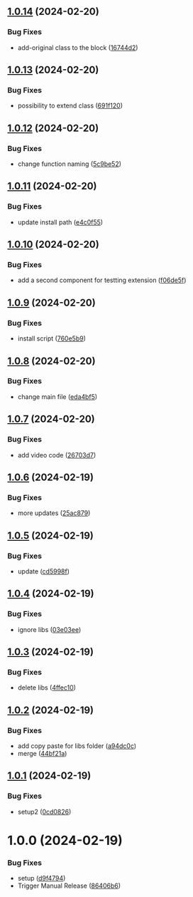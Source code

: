 ## [1.0.14](https://github.com/netcentric/eddys-video/compare/v1.0.13...v1.0.14) (2024-02-20)


### Bug Fixes

* add-original class to the block ([16744d2](https://github.com/netcentric/eddys-video/commit/16744d2b6092e44f445f245256e23627dbc50607))

## [1.0.13](https://github.com/netcentric/eddys-video/compare/v1.0.12...v1.0.13) (2024-02-20)


### Bug Fixes

* possibility to extend class ([691f120](https://github.com/netcentric/eddys-video/commit/691f120b2a583b71a45caf31b3d92afa7935db68))

## [1.0.12](https://github.com/netcentric/eddys-video/compare/v1.0.11...v1.0.12) (2024-02-20)


### Bug Fixes

* change function naming ([5c9be52](https://github.com/netcentric/eddys-video/commit/5c9be52b441ca426f74a97baca409cb09d224e8f))

## [1.0.11](https://github.com/netcentric/eddys-video/compare/v1.0.10...v1.0.11) (2024-02-20)


### Bug Fixes

* update install path ([e4c0f55](https://github.com/netcentric/eddys-video/commit/e4c0f5564c837520dbd9b461c2e6ed48a6fcfa6e))

## [1.0.10](https://github.com/netcentric/eddys-video/compare/v1.0.9...v1.0.10) (2024-02-20)


### Bug Fixes

* add a second component for testting extension ([f06de5f](https://github.com/netcentric/eddys-video/commit/f06de5f979334137e619993e1f7e8b91d3f2f020))

## [1.0.9](https://github.com/netcentric/eddys-video/compare/v1.0.8...v1.0.9) (2024-02-20)


### Bug Fixes

* install script ([760e5b9](https://github.com/netcentric/eddys-video/commit/760e5b97e9bf6aab1dba1f79c30751997a900ace))

## [1.0.8](https://github.com/netcentric/eddys-video/compare/v1.0.7...v1.0.8) (2024-02-20)


### Bug Fixes

* change main file ([eda4bf5](https://github.com/netcentric/eddys-video/commit/eda4bf5f4bb16424853184759e4519ce59e884ac))

## [1.0.7](https://github.com/netcentric/eddys-video/compare/v1.0.6...v1.0.7) (2024-02-20)


### Bug Fixes

* add video code ([26703d7](https://github.com/netcentric/eddys-video/commit/26703d78a5f65afe64d9fd95b8c2cf9986e59ede))

## [1.0.6](https://github.com/netcentric/eddys-video/compare/v1.0.5...v1.0.6) (2024-02-19)


### Bug Fixes

* more updates ([25ac879](https://github.com/netcentric/eddys-video/commit/25ac8799047e1fded89c77de21323158e1150487))

## [1.0.5](https://github.com/netcentric/eddys-video/compare/v1.0.4...v1.0.5) (2024-02-19)


### Bug Fixes

* update ([cd5998f](https://github.com/netcentric/eddys-video/commit/cd5998f802552ad0c0ec86e73e43d3b821cd731d))

## [1.0.4](https://github.com/netcentric/eddys-video/compare/v1.0.3...v1.0.4) (2024-02-19)


### Bug Fixes

* ignore libs ([03e03ee](https://github.com/netcentric/eddys-video/commit/03e03ee0990b6e868509786f338dd289607434ac))

## [1.0.3](https://github.com/netcentric/eddys-video/compare/v1.0.2...v1.0.3) (2024-02-19)


### Bug Fixes

* delete libs ([4ffec10](https://github.com/netcentric/eddys-video/commit/4ffec10b3523cfcec30bec08f8e891b93d7fbd4f))

## [1.0.2](https://github.com/netcentric/eddys-video/compare/v1.0.1...v1.0.2) (2024-02-19)


### Bug Fixes

* add copy paste for libs folder ([a94dc0c](https://github.com/netcentric/eddys-video/commit/a94dc0cb19e1b98066f5bc541f00bb174cf538a3))
* merge ([44bf21a](https://github.com/netcentric/eddys-video/commit/44bf21a068b6456986ee41ca09ca4aa64a20373f))

## [1.0.1](https://github.com/netcentric/eddys-video/compare/v1.0.0...v1.0.1) (2024-02-19)


### Bug Fixes

* setup2 ([0cd0826](https://github.com/netcentric/eddys-video/commit/0cd0826148c11214454d1e5e31682dbb7850cbb4))

# 1.0.0 (2024-02-19)


### Bug Fixes

* setup ([d9f4794](https://github.com/netcentric/eddys-video/commit/d9f47948f8033bd2f67b8f18178353084559a6fe))
* Trigger Manual Release ([86406b6](https://github.com/netcentric/eddys-video/commit/86406b699a65985f4c99a138334e6c1e2a17f67b))
